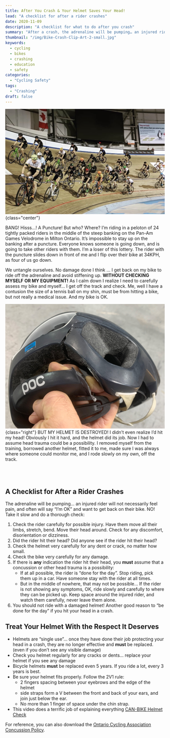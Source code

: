 ```yaml
---
title: After You Crash & Your Helmet Saves Your Head!
lead: "A checklist for after a rider crashes"
date: 2020-11-09
description: "A checklist for what to do after you crash"
summary: "After a crash, the adrenaline will be pumping… an injured rider will not necessarily feel pain, and often will say “I’m OK” and want to get back on their bike. NO! Take it slow and do a thorough check - there's a post-crash list to follow."
thumbnail: "/img/Bike-Crash-Clip-Art-2-small.jpg"
keywords:
  - cycling
  - bikes
  - crashing
  - education
  - safety
categories:
  - "Cycling Safety"
tags:
  - "Crashing"
draft: false
---
```


![track_pack](img/track_pack.jpeg)
{class="center"}

BANG! Hisss…! A Puncture! But who? Where? I’m riding in a peloton of 24 tightly packed riders in the middle of the steep banking on the Pan-Am Games Velodrome in Milton Ontario. It’s impossible to stay up on the banking after a puncture. Everyone knows someone is going down, and is going to take other riders with them. I’m a loser of this lottery. The rider with the puncture slides down in front of me and I flip over their bike at 34KPH, as four of us go down.

We untangle ourselves. No damage done I think … I get back on my bike to ride off the adrenaline and avoid stiffening up. **WITHOUT CHECKING MYSELF OR MY EQUIPMENT!** As I calm down I realize I need to carefully assess my bike and myself… I get off the track and check. Me, well I have a contusion the size of a tennis ball on my shin, must be from hitting a bike, but not really a medical issue. And my bike is OK.

![broken_helmet](img/broken_helmet.jpeg)
{class="right"}
BUT MY HELMET IS DESTROYED! I didn’t even realize I’d hit my head! Obviously I hit it hard, and the helmet did its job. Now I had to assume head trauma could be a possibility. I removed myself from the training, borrowed another helmet, fitted it to me, made sure I was always where someone could monitor me, and I rode slowly on my own, off the track.
<br/><br/><br/><br/>

## A Checklist for After a Rider Crashes

The adrenaline will be pumping… an injured rider will not necessarily feel pain, and often will say “I’m OK” and want to get back on their bike. NO! Take it slow and do a thorough check:

1. Check the rider carefully for possible injury. Have them move all their limbs, stretch, bend. Move their head around. Check for any discomfort, disorientation or dizziness.
2. Did the rider hit their head? Did anyone see if the rider hit their head?
3. Check the helmet very carefully for any dent or crack, no matter how small.
4. Check the bike very carefully for any damage.
5. If there is **any** indication the rider hit their head, you **must** assume that a concussion or other head trauma is a possibility:
    * If at all possible, the rider is “done for the day”.  Stop riding, pick them up in a car. Have someone stay with the rider at all times.
    * But in the middle of nowhere, that may not be possible… If the rider is not showing any symptoms, OK, ride slowly and carefully to where they can be picked up. Keep space around the injured rider, and watch them carefully, never leave them alone.
6. You should not ride with a damaged helmet! Another good reason to “be done for the day” if you hit your head in a crash.

## Treat Your Helmet With the Respect It Deserves

* Helmets are “single use”… once they have done their job protecting your head in a crash, they are no longer effective and **must** be replaced. (even if you don’t see any visible damage)
* Check you helmet regularly for any cracks or dents… replace your helmet if you see any damage
* Bicycle helmets **must** be replaced even 5 years. If you ride a lot, every 3 years is best.
* Be sure your helmet fits properly. Follow the 2V1 rule:
  * 2 fingers spacing between your eyebrows and the edge of the helmet
  * side straps form a V between the front and back of your ears, and join just below the ear.
  * No more than 1 finger of  space under the chin strap.
* This video does a terrific job of explaining everything [CAN-BIKE Helmet Check](https://www.facebook.com/watch/?v=311361923454988&extid=YotjpOHcgsAsoU6I)

For reference, you can also download the [Ontario Cycling Association Concussion Policy](https://eventsquare-ccn-prod.s3.amazonaws.com/uploads/files/Concussion_Policy_-_UPDATED_JUNE_27-201906271436.pdf).
